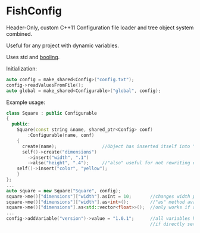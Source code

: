 # FishConfig
Header-Only, custom C++11 Configuration file loader and tree object system combined. 

Useful for any project with dynamic variables. 

Uses std and [boolinq](https://github.com/k06a/boolinq).

Initialization:
```c++
auto config = make_shared<Config>("config.txt");
config->readValuesFromFile();
auto global = make_shared<Configurable>("global", config);
```
Example usage:
```c++
class Square : public Configurable
{
  public:
	Square(const string &name, shared_ptr<Config> conf)
		:Configurable(name, conf)
	{
	  create(name);                 //Object has inserted itself into "conf" 
	  self()->create("dimensions")
  	    ->insert("width", ".1")   
    	->also("height", ".4");     //"also" useful for not rewriting entire statement for every tree element
    self()->insert("color", "yellow");
	}
};
...
auto square = new Square("Square", config);
square->me()["dimensions"]["width"].asInt = 10;       //changes width property to 10
square->me()["dimensions"]["width"].as<int>();        //"as" method available for other types
square->me()["dimensions"].as<std::vector<float>>();  //only works if all children are floats
...
config->addVariable("version")->value = "1.0.1";      //all variables have a "value" string
                                                      //if directly set like this, the as*** variables are not available


```

